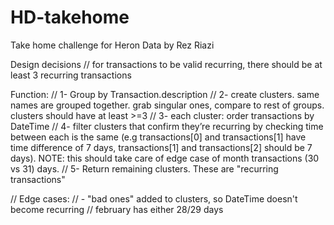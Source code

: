 # HD-takehome
Take home challenge for Heron Data by Rez Riazi

Design decisions
// for transactions to be valid recurring, there should be at least 3 recurring transactions

Function:
// 1- Group by Transaction.description
// 2- create clusters. same names are grouped together. grab singular ones, compare to rest of groups. clusters should have at least >=3
// 3- each cluster: order transactions by DateTime
// 4- filter clusters that confirm they’re recurring by checking time between each is the same (e.g transactions[0] and transactions[1] have time difference of 7 days, transactions[1] and transactions[2] should be 7 days). NOTE: this should take care of edge case of month transactions (30 vs 31) days.
// 5- Return remaining clusters. These are "recurring transactions"


// Edge cases: 
  // - "bad ones" added to clusters, so DateTime doesn't become recurring
	// february has either 28/29 days
